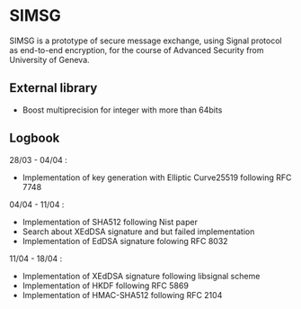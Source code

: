# SIMSG

SIMSG is a prototype of secure message exchange, using Signal protocol as end-to-end encryption, for the course of Advanced Security from University of Geneva.

## External library

- Boost multiprecision for integer with more than 64bits

## Logbook

28/03 - 04/04 :
- Implementation of key generation with Elliptic Curve25519 following RFC 7748

04/04 - 11/04 :
- Implementation of SHA512 following Nist paper
- Search about XEdDSA signature and but failed implementation
- Implementation of EdDSA signature folowing RFC 8032

11/04 - 18/04 :
- Implementation of XEdDSA signature following libsignal scheme
- Implementation of HKDF following RFC 5869
- Implementation of HMAC-SHA512 following RFC 2104